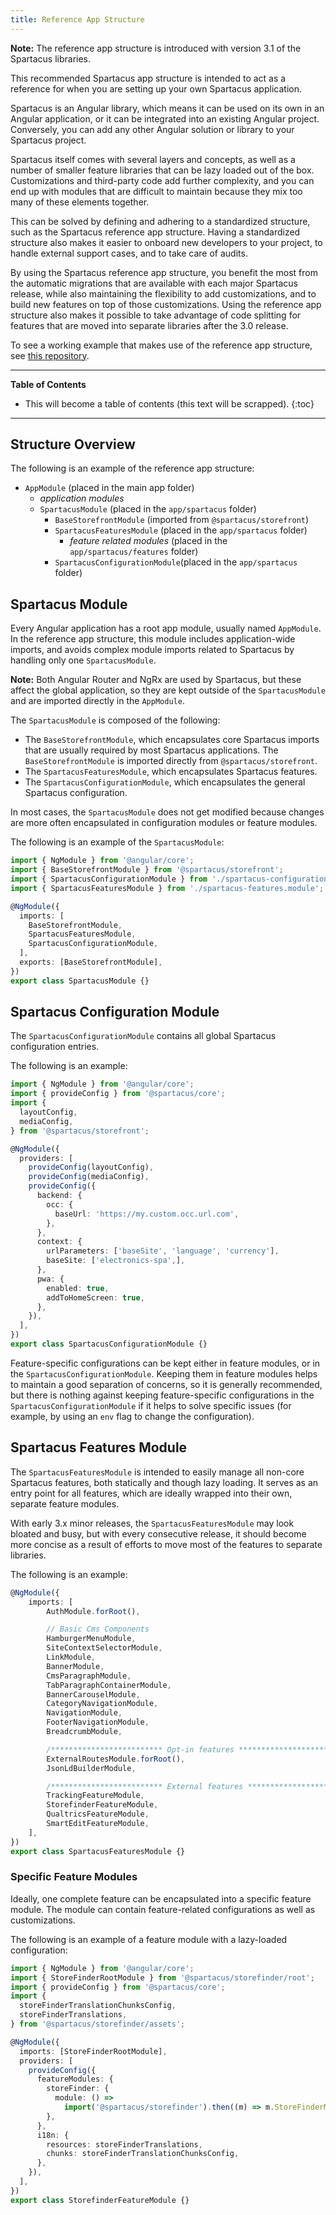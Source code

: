 ```yaml
---
title: Reference App Structure
---
```


**Note:** The reference app structure is introduced with version 3.1 of the Spartacus libraries.

This recommended Spartacus app structure is intended to act as a reference for when you are setting up your own Spartacus application.

Spartacus is an Angular library, which means it can be used on its own in an Angular application, or it can be integrated into an existing Angular project. Conversely, you can add any other Angular solution or library to your Spartacus project.

Spartacus itself comes with several layers and concepts, as well as a number of smaller feature libraries that can be lazy loaded out of the box. Customizations and third-party code add further complexity, and you can end up with modules that are difficult to maintain because they mix too many of these elements together.

This can be solved by defining and adhering to a standardized structure, such as the Spartacus reference app structure. Having a standardized structure also makes it easier to onboard new developers to your project, to handle external support cases, and to take care of audits.

By using the Spartacus reference app structure, you benefit the most from the automatic migrations that are available with each major Spartacus release, while also maintaining the flexibility to add customizations, and to build new features on top of those customizations. Using the reference app structure also makes it possible to take advantage of code splitting for features that are moved into separate libraries after the 3.0 release.  

To see a working example that makes use of the reference app structure, see [this repository](https://github.com/dunqan/spartacus-reference-structure).

***

**Table of Contents**

- This will become a table of contents (this text will be scrapped).
{:toc}

***

## Structure Overview

The following is an example of the reference app structure:

- `AppModule` (placed in the main app folder)
  - _application modules_
  - `SpartacusModule` (placed in the `app/spartacus` folder)
    - `BaseStorefrontModule` (imported from `@spartacus/storefront`)
    - `SpartacusFeaturesModule` (placed in the `app/spartacus` folder)
      - _feature related modules_ (placed in the `app/spartacus/features` folder)
    - `SpartacusConfigurationModule`(placed in the `app/spartacus` folder)

## Spartacus Module

Every Angular application has a root app module, usually named `AppModule`. In the reference app structure, this module includes application-wide imports, and avoids complex module imports related to Spartacus by handling only one `SpartacusModule`.

**Note:** Both Angular Router and NgRx are used by Spartacus, but these affect the global application, so they are kept outside of the `SpartacusModule` and are imported directly in the `AppModule`.

The `SpartacusModule` is composed of the following:

- The `BaseStorefrontModule`, which encapsulates core Spartacus imports that are usually required by most Spartacus applications. The `BaseStorefrontModule` is imported directly from `@spartacus/storefront`.
- The `SpartacusFeaturesModule`, which encapsulates Spartacus features.
- The `SpartacusConfigurationModule`, which encapsulates the general Spartacus configuration.

In most cases, the `SpartacusModule` does not get modified because changes are more often encapsulated in configuration modules or feature modules.

The following is an example of the `SpartacusModule`:

```typescript
import { NgModule } from '@angular/core';
import { BaseStorefrontModule } from '@spartacus/storefront';
import { SpartacusConfigurationModule } from './spartacus-configuration.module';
import { SpartacusFeaturesModule } from './spartacus-features.module';

@NgModule({
  imports: [
    BaseStorefrontModule,
    SpartacusFeaturesModule,
    SpartacusConfigurationModule,
  ],
  exports: [BaseStorefrontModule],
})
export class SpartacusModule {}
```

## Spartacus Configuration Module

The `SpartacusConfigurationModule` contains all global Spartacus configuration entries.

The following is an example:

```typescript
import { NgModule } from '@angular/core';
import { provideConfig } from '@spartacus/core';
import {
  layoutConfig,
  mediaConfig,
} from '@spartacus/storefront';

@NgModule({
  providers: [
    provideConfig(layoutConfig),
    provideConfig(mediaConfig),
    provideConfig({
      backend: {
        occ: {
          baseUrl: 'https://my.custom.occ.url.com',
        },
      },
      context: {
        urlParameters: ['baseSite', 'language', 'currency'],
        baseSite: ['electronics-spa',],
      },
      pwa: {
        enabled: true,
        addToHomeScreen: true,
      },
    }),
  ],
})
export class SpartacusConfigurationModule {}
```

Feature-specific configurations can be kept either in feature modules, or in the `SpartacusConfigurationModule`. Keeping them in feature modules helps to maintain a good separation of concerns, so it is generally recommended, but there is nothing against keeping feature-specific configurations in the `SpartacusConfigurationModule` if it helps to solve specific issues (for example, by using an `env` flag to change the configuration).

## Spartacus Features Module

The `SpartacusFeaturesModule` is intended to easily manage all non-core Spartacus features, both statically and though lazy loading. It serves as an entry point for all features, which are ideally wrapped into their own, separate feature modules.

With early 3.x minor releases, the `SpartacusFeaturesModule` may look bloated and busy, but with every consecutive release, it should become more concise as a result of efforts to move most of the features to separate libraries.

The following is an example:

```typescript
@NgModule({
    imports: [
        AuthModule.forRoot(),

        // Basic Cms Components
        HamburgerMenuModule,
        SiteContextSelectorModule,
        LinkModule,
        BannerModule,
        CmsParagraphModule,
        TabParagraphContainerModule,
        BannerCarouselModule,
        CategoryNavigationModule,
        NavigationModule,
        FooterNavigationModule,
        BreadcrumbModule,

        /************************* Opt-in features *************************/
        ExternalRoutesModule.forRoot(),
        JsonLdBuilderModule,

        /************************* External features *************************/
        TrackingFeatureModule,
        StorefinderFeatureModule,
        QualtricsFeatureModule,
        SmartEditFeatureModule,
    ],
})
export class SpartacusFeaturesModule {}
```

### Specific Feature Modules

Ideally, one complete feature can be encapsulated into a specific feature module. The module can contain feature-related configurations as well as customizations.

The following is an example of a feature module with a lazy-loaded configuration:

```typescript
import { NgModule } from '@angular/core';
import { StoreFinderRootModule } from '@spartacus/storefinder/root';
import { provideConfig } from '@spartacus/core';
import {
  storeFinderTranslationChunksConfig,
  storeFinderTranslations,
} from '@spartacus/storefinder/assets';

@NgModule({
  imports: [StoreFinderRootModule],
  providers: [
    provideConfig({
      featureModules: {
        storeFinder: {
          module: () =>
            import('@spartacus/storefinder').then((m) => m.StoreFinderModule),
        },
      },
      i18n: {
        resources: storeFinderTranslations,
        chunks: storeFinderTranslationChunksConfig,
      },
    }),
  ],
})
export class StorefinderFeatureModule {}
```
